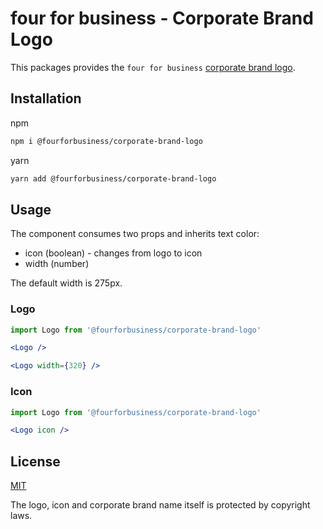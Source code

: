 # four for business - Corporate Brand Logo

This packages provides the `four for business` [corporate brand logo][].

[corporate brand logo]: https://github.com/fourforbusiness/corporate-brand-logo

## Installation

npm

```bash
npm i @fourforbusiness/corporate-brand-logo
```

yarn

```bash
yarn add @fourforbusiness/corporate-brand-logo
```

## Usage

The component consumes two props and inherits text color:

- icon (boolean) - changes from logo to icon
- width (number)

The default width is 275px.

### Logo

<!-- prettier-ignore -->
```jsx
import Logo from '@fourforbusiness/corporate-brand-logo'

<Logo />

<Logo width={320} />
```

### Icon

<!-- prettier-ignore -->
```jsx
import Logo from '@fourforbusiness/corporate-brand-logo'

<Logo icon />
```

## License

[MIT][]

[mit]: ./LICENSE.md

The logo, icon and corporate brand name itself is protected by copyright laws.
